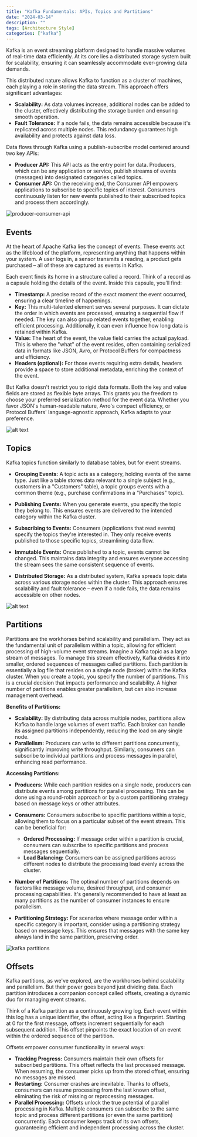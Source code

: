 ```yaml
---
title: "Kafka Fundamentals: APIs, Topics and Partitions"
date: "2024-03-14"
description: ""
tags: [Architecture Style]
categories: ["kafka"]
---
```


Kafka is an event streaming platform designed to handle massive volumes of real-time data efficiently. At its core lies a distributed storage system built for scalability, ensuring it can seamlessly accommodate ever-growing data demands. 

This distributed nature allows Kafka to function as a cluster of machines, each playing a role in storing the data stream. This approach offers significant advantages:

* **Scalability:** As data volumes increase, additional nodes can be added to the cluster, effectively distributing the storage burden and ensuring smooth operation.
* **Fault Tolerance:** If a node fails, the data remains accessible because it's replicated across multiple nodes. This redundancy guarantees high availability and protects against data loss.

Data flows through Kafka using a publish-subscribe model centered around two key APIs:

* **Producer API:** This API acts as the entry point for data. Producers, which can be any application or service, publish streams of events (messages) into designated categories called topics. 
* **Consumer API:** On the receiving end, the Consumer API empowers applications to subscribe to specific topics of interest. Consumers continuously listen for new events published to their subscribed topics and process them accordingly. 

![producer-consumer-api](/images/producer-consumer-api.png)

## Events

At the heart of Apache Kafka lies the concept of events. These events act as the lifeblood of the platform, representing anything that happens within your system. A user logs in, a sensor transmits a reading, a product gets purchased – all of these are captured as events in Kafka. 

Each event finds its home in a structure called a record.  Think of a record as a capsule holding the details of the event.  Inside this capsule, you'll find:

* **Timestamp:**  A precise record of the exact moment the event occurred, ensuring a clear timeline of happenings.
* **Key:**  This multi-talented element serves several purposes. It can dictate the order in which events are processed, ensuring a sequential flow if needed.  The key can also group related events together, enabling efficient processing. Additionally, it can even influence how long data is retained within Kafka.
* **Value:**  The heart of the event, the value field carries the actual payload. This is where the "what" of the event resides, often containing serialized data in formats like JSON, Avro, or Protocol Buffers for compactness and efficiency.
* **Headers (optional):**  For those events requiring extra details, headers provide a space to store additional metadata, enriching the context of the event.

But Kafka doesn't restrict you to rigid data formats.  Both the key and value fields are stored as flexible byte arrays. This grants you the freedom to choose your preferred serialization method for the event data.  Whether you favor JSON's human-readable nature, Avro's compact efficiency, or Protocol Buffers' language-agnostic approach, Kafka adapts to your preference.

![alt text](/images/events.png)

## Topics

Kafka topics function similarly to database tables, but for event streams.

* **Grouping Events:** A topic acts as a category, holding events of the same type. Just like a table stores data relevant to a single subject (e.g., customers in a "Customers" table), a topic groups events with a common theme (e.g., purchase confirmations in a "Purchases" topic).

* **Publishing Events:** When you generate events, you specify the topic they belong to. This ensures events are delivered to the intended category within the Kafka cluster.

* **Subscribing to Events:** Consumers (applications that read events) specify the topics they're interested in. They only receive events published to those specific topics, streamlining data flow.

* **Immutable Events:** Once published to a topic, events cannot be changed. This maintains data integrity and ensures everyone accessing the stream sees the same consistent sequence of events.

* **Distributed Storage:** As a distributed system, Kafka spreads topic data across various storage nodes within the cluster. This approach ensures scalability and fault tolerance – even if a node fails, the data remains accessible on other nodes.

![alt text](/images/topics.png)


## Partitions

Partitions are the workhorses behind scalability and parallelism. They act as the fundamental unit of parallelism within a topic, allowing for efficient processing of high-volume event streams. Imagine a Kafka topic as a large stream of messages. To manage this stream effectively, Kafka divides it into smaller, ordered sequences of messages called partitions. Each partition is essentially a log file that resides on a single node (broker) within the Kafka cluster. When you create a topic, you specify the number of partitions. This is a crucial decision that impacts performance and scalability. A higher number of partitions enables greater parallelism, but can also increase management overhead.

**Benefits of Partitions:**

* **Scalability:** By distributing data across multiple nodes, partitions allow Kafka to handle large volumes of event traffic. Each broker can handle its assigned partitions independently, reducing the load on any single node.
* **Parallelism:** Producers can write to different partitions concurrently, significantly improving write throughput. Similarly, consumers can subscribe to individual partitions and process messages in parallel, enhancing read performance.


**Accessing Partitions:**

* **Producers:** While each partition resides on a single node, producers can distribute events among partitions for parallel processing. This can be done using a round-robin approach or by a custom partitioning strategy based on message keys or other attributes.
* **Consumers:** Consumers subscribe to specific partitions within a topic, allowing them to focus on a particular subset of the event stream. This can be beneficial for:
    * **Ordered Processing:** If message order within a partition is crucial, consumers can subscribe to specific partitions and process messages sequentially.
    * **Load Balancing:** Consumers can be assigned partitions across different nodes to distribute the processing load evenly across the cluster.

* **Number of Partitions:** The optimal number of partitions depends on factors like message volume, desired throughput, and consumer processing capabilities. It's generally recommended to have at least as many partitions as the number of consumer instances to ensure parallelism.
* **Partitioning Strategy:** For scenarios where message order within a specific category is important, consider using a partitioning strategy based on message keys. This ensures that messages with the same key always land in the same partition, preserving order.

![kafka partitions](/images/partitions.png)

## Offsets


Kafka partitions, as we've explored, are the workhorses behind scalability and parallelism. But their power goes beyond just dividing data. Each partition introduces a companion concept called offsets, creating a dynamic duo for managing event streams.


Think of a Kafka partition as a continuously growing log. Each event within this log has a unique identifier, the offset, acting like a fingerprint. Starting at 0 for the first message, offsets increment sequentially for each subsequent addition. This offset pinpoints the exact location of an event within the ordered sequence of the partition.

Offsets empower consumer functionality in several ways:

* **Tracking Progress:** Consumers maintain their own offsets for subscribed partitions. This offset reflects the last processed message. When resuming, the consumer picks up from the stored offset, ensuring no messages are missed.
* **Restarting:** Consumer crashes are inevitable. Thanks to offsets, consumers can resume processing from the last known offset, eliminating the risk of missing or reprocessing messages.
* **Parallel Processing:** Offsets unlock the true potential of parallel processing in Kafka. Multiple consumers can subscribe to the same topic and process different partitions (or even the same partition) concurrently. Each consumer keeps track of its own offsets, guaranteeing efficient and independent processing across the cluster.

